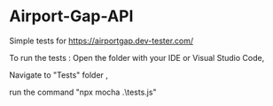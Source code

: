 # Airport-Gap-API
Simple tests for https://airportgap.dev-tester.com/

To run the tests :
Open the folder with your IDE or Visual Studio Code,

Navigate to "Tests" folder ,

run the command "npx mocha .\tests.js"
